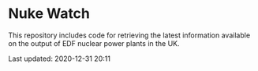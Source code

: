 # Nuke Watch

This repository includes code for retrieving the latest information available on the output of EDF nuclear power plants in the UK.

Last updated: 2020-12-31 20:11